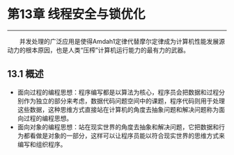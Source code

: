 # 第13章 线程安全与锁优化
---
　　并发处理的广泛应用是使得Amdah1定律代替摩尔定律成为计算机性能发展源动力的根本原因，也是人类“压榨”计算机运行能力的最有力的武器。

## 13.1 概述

+ 面向过程的编程思想：程序编写都是以算法为核心，程序员会把数据和过程分别作为独立的部分来考虑，数据代码问题空间中的课题，程序代码则用于处理这些数据，这种思维方式直接站在计算机的角度去抽象问题和解决问题称为面向过程的编程思想。
+ 面向对象的编程思想：站在现实世界的角度去抽象和解决问题，它把数据和行为都看做是对象的一部分，这样可以让程序员能以符合现实世界的思维方式来编写和组织程序。